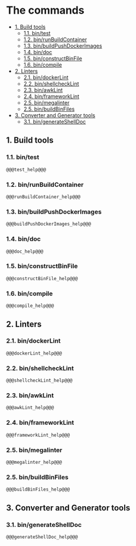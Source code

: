 # The commands

- [1. Build tools](#1-build-tools)
  - [1.1. bin/test](#11-bintest)
  - [1.2. bin/runBuildContainer](#12-binrunbuildcontainer)
  - [1.3. bin/buildPushDockerImages](#13-binbuildpushdockerimages)
  - [1.4. bin/doc](#14-bindoc)
  - [1.5. bin/constructBinFile](#15-binconstructbinfile)
  - [1.6. bin/compile](#16-bincompile)
- [2. Linters](#2-linters)
  - [2.1. bin/dockerLint](#21-bindockerlint)
  - [2.2. bin/shellcheckLint](#22-binshellchecklint)
  - [2.3. bin/awkLint](#23-binawklint)
  - [2.4. bin/frameworkLint](#24-binframeworklint)
  - [2.5. bin/megalinter](#25-binmegalinter)
  - [2.5. bin/buildBinFiles](#25-binbuildbinfiles)
- [3. Converter and Generator tools](#3-converter-and-generator-tools)
  - [3.1. bin/generateShellDoc](#31-bingenerateshelldoc)

## 1. Build tools

### 1.1. bin/test

```text
@@@test_help@@@
```

### 1.2. bin/runBuildContainer

```text
@@@runBuildContainer_help@@@
```

### 1.3. bin/buildPushDockerImages

```text
@@@buildPushDockerImages_help@@@
```

### 1.4. bin/doc

```text
@@@doc_help@@@
```

### 1.5. bin/constructBinFile

```text
@@@constructBinFile_help@@@
```

### 1.6. bin/compile

```text
@@@compile_help@@@
```

## 2. Linters

### 2.1. bin/dockerLint

```text
@@@dockerLint_help@@@
```

### 2.2. bin/shellcheckLint

```text
@@@shellcheckLint_help@@@
```

### 2.3. bin/awkLint

```text
@@@awkLint_help@@@
```

### 2.4. bin/frameworkLint

```text
@@@frameworkLint_help@@@
```

### 2.5. bin/megalinter

```text
@@@megalinter_help@@@
```

### 2.5. bin/buildBinFiles

```text
@@@buildBinFiles_help@@@
```

## 3. Converter and Generator tools

### 3.1. bin/generateShellDoc

```text
@@@generateShellDoc_help@@@
```
